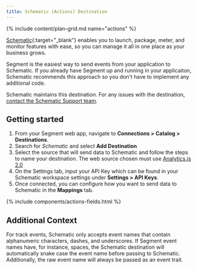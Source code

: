 ```yaml
---
title: Schematic (Actions) Destination
---
```


{% include content/plan-grid.md name="actions" %}

[Schematic](https://schematichq.com/?utm_source=segmentio&utm_medium=docs&utm_campaign=partners){:target="_blank”} enables you to launch, package, meter, and monitor features with ease, so you can manage it all in one place as your business grows.

Segment is the easiest way to send events from your application to Schematic. If you already have Segment up and running in your applicaiton, Schematic recommends this approach so you don't have to implement any additional code.

Schematic maintains this destination. For any issues with the destination, [contact the Schematic Support team](mailto:hi@schematichq.com).

## Getting started

1. From your Segment web app, navigate to **Connections > Catalog > Destinations**.
2. Search for *Schematic* and select **Add Destination**
3. Select the source that will send data to Schematic and follow the steps to name your destination. The web source chosen must use [Analytics.js 2.0](https://segment.com/docs/connections/sources/catalog/libraries/website/javascript/)
4. On the Settings tab, input your API Key which can be found in your Schematic workspace settings under **Settings > API Keys**.
5. Once connected, you can configure how you want to send data to Schematic in the **Mappings** tab.

{% include components/actions-fields.html %}

## Additional Context

For track events, Schematic only accepts event names that contain alphanumeric characters, dashes, and underscores. If Segment event names have, for instance, spaces, the Schematic destination will automatically snake case the event name before passing to Schematic. Additionally, the raw event name will always be passed as an event trait.